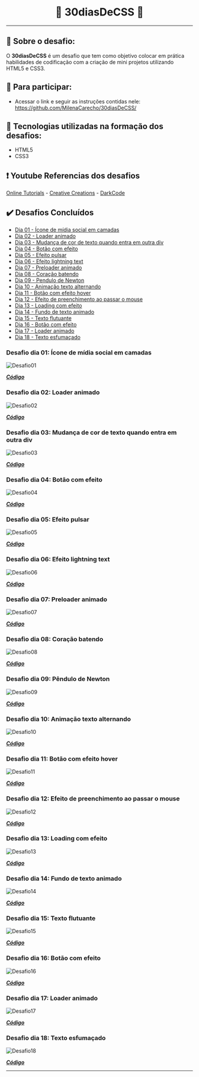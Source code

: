 <h1 align="center">
🚀 30diasDeCSS 🚀
</h1>

---

## 🔮 Sobre o desafio:
O **30diasDeCSS** é um desafio que tem como objetivo colocar em prática habilidades de codificação com a criação de mini projetos utilizando HTML5 e CSS3.

## 👾 Para participar:
* Acessar o link e seguir as instruções contidas nele: https://github.com/MilenaCarecho/30diasDeCSS/

## 🔔 Tecnologias utilizadas na formação dos desafios:
* HTML5
* CSS3

## ❗ Youtube Referencias dos desafios

[Online Tutorials](https://www.youtube.com/channel/UCbwXnUipZsLfUckBPsC7Jog) - 
[Creative Creations](https://www.youtube.com/channel/UCOKmVksbzoKJKmtu7rlEM1A) - 
[DarkCode](https://www.youtube.com/channel/UCD3KVjbb7aq2OiOffuungzw)

## ✔️ Desafios Concluídos

* [Dia 01 - Ícone de mídia social em camadas](#01)
* [Dia 02 - Loader animado](#02)
* [Dia 03 - Mudança de cor de texto quando entra em outra div](#03)
* [Dia 04 - Botão com efeito](#04)
* [Dia 05 - Efeito pulsar](#05)
* [Dia 06 - Efeito lightning text](#06)
* [Dia 07 - Preloader animado](#07)  
* [Dia 08 - Coração batendo](#08)
* [Dia 09 - Pendulo de Newton](#09)
* [Dia 10 - Animação texto alternando](#10)
* [Dia 11 - Botão com efeito hover](#11)
* [Dia 12 - Efeito de preenchimento ao passar o mouse](#12)
* [Dia 13 - Loading com efeito](#13)
* [Dia 14 - Fundo de texto animado](#14)
* [Dia 15 - Texto flutuante](#15)
* [Dia 16 - Botão com efeito](#16)
* [Dia 17 - Loader animado](#17)
* [Dia 18 - Texto esfumaçado](#18)


### Desafio dia 01: Ícone de mídia social em camadas <a name="01"></a>
![Desafio01](https://j.gifs.com/Jy5yx9.gif)

***[Código](https://github.com/zarosthais/30diasDeCSS/tree/main/Desafios/Desafio%2001)***

### Desafio dia 02: Loader animado <a name="02"></a>
![Desafio02](https://j.gifs.com/oVLVkN.gif)

***[Código](https://github.com/zarosthais/30diasDeCSS/tree/main/Desafios/Desafio%2002)***

### Desafio dia 03: Mudança de cor de texto quando entra em outra div <a name="03"></a>
![Desafio03](https://j.gifs.com/k8Er7x.gif)

***[Código](https://github.com/zarosthais/30diasDeCSS/tree/main/Desafios/Desafio%2003)***

### Desafio dia 04: Botão com efeito <a name="04"></a>
![Desafio04](https://j.gifs.com/oVLyWY.gif)

***[Código](https://github.com/zarosthais/30diasDeCSS/tree/main/Desafios/Desafio%2004)***

### Desafio dia 05: Efeito pulsar <a name="05"></a>
![Desafio05](https://j.gifs.com/XL4Yzm.gif)

***[Código](https://github.com/zarosthais/30diasDeCSS/tree/main/Desafios/Desafio%2005)***

### Desafio dia 06: Efeito lightning text <a name="06"></a>
![Desafio06](https://j.gifs.com/wVW221.gif)

***[Código](https://github.com/zarosthais/30diasDeCSS/tree/main/Desafios/Desafio%2006)***

### Desafio dia 07: Preloader animado <a name="07"></a>
![Desafio07](https://j.gifs.com/L74B2v.gif)

***[Código](https://github.com/zarosthais/30diasDeCSS/tree/main/Desafios/Desafio%2007)***

### Desafio dia 08: Coração batendo <a name="08"></a>
![Desafio08](https://j.gifs.com/q7N5pp.gif)

***[Código](https://github.com/zarosthais/30diasDeCSS/tree/main/Desafios/Desafio%2008)***

### Desafio dia 09: Pêndulo de Newton <a name="09"></a>

![Desafio09](https://j.gifs.com/r8O67K.gif)

***[Código](https://github.com/zarosthais/30diasDeCSS/tree/main/Desafios/Desafio%2009)***

### Desafio dia 10: Animação texto alternando <a name="10"></a>

![Desafio10](https://j.gifs.com/q7Nnk0.gif)

***[Código](https://github.com/zarosthais/30diasDeCSS/tree/main/Desafios/Desafio%2010)***

### Desafio dia 11: Botão com efeito hover <a name="11"></a>

![Desafio11](https://j.gifs.com/ZYjE1Q.gif)

***[Código](https://github.com/zarosthais/30diasDeCSS/tree/main/Desafios/Desafio%2011)***

### Desafio dia 12: Efeito de preenchimento ao passar o mouse <a name="12"></a>

![Desafio12](https://j.gifs.com/q7N09y.gif)

***[Código](https://github.com/zarosthais/30diasDeCSS/tree/main/Desafios/Desafio%2012)***

### Desafio dia 13: Loading com efeito <a name="13"></a>

![Desafio13](https://j.gifs.com/6XZQ0Q.gif)

***[Código](https://github.com/zarosthais/30diasDeCSS/tree/main/Desafios/Desafio%2013)***

### Desafio dia 14: Fundo de texto animado <a name="14"></a>

![Desafio14](https://j.gifs.com/6XZ5lN.gif)

***[Código](https://github.com/zarosthais/30diasDeCSS/tree/main/Desafios/Desafio%2014)***

### Desafio dia 15: Texto flutuante <a name="15"></a>

![Desafio15](https://j.gifs.com/NL4zmD.gif)

***[Código](https://github.com/zarosthais/30diasDeCSS/tree/main/Desafios/Desafio%2015)***

### Desafio dia 16: Botão com efeito <a name="16"></a>

![Desafio16](https://j.gifs.com/mOJKp0.gif)

***[Código](https://github.com/zarosthais/30diasDeCSS/tree/main/Desafios/Desafio%2016)***

### Desafio dia 17: Loader animado <a name="17"></a>

![Desafio17](https://j.gifs.com/4QXgMn.gif)

***[Código](https://github.com/zarosthais/30diasDeCSS/tree/main/Desafios/Desafio%2017)***

### Desafio dia 18: Texto esfumaçado <a name="18"></a>

![Desafio18]()

***[Código](https://github.com/zarosthais/30diasDeCSS/tree/main/Desafios/Desafio%2018)***

---
